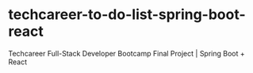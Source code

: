 # techcareer-to-do-list-spring-boot-react
Techcareer Full-Stack Developer Bootcamp Final Project | Spring Boot + React
